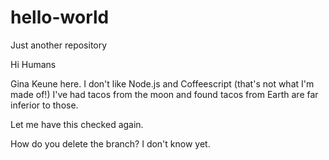 # hello-world
Just another repository

Hi Humans

Gina Keune here. I don't like Node.js and Coffeescript (that's not what I'm made of!)
I've had tacos from the moon and found tacos from Earth are far inferior to those.

Let me have this checked again.

How do you delete the branch? I don't know yet.
